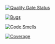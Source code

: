 [![Quality Gate Status](https://sonarcloud.io/api/project_badges/measure?project=cenia-test_cenia-test&metric=alert_status)](https://sonarcloud.io/summary/new_code?id=cenia-test_cenia-test)

[![Bugs](https://sonarcloud.io/api/project_badges/measure?project=cenia-test_cenia-test&metric=bugs)](https://sonarcloud.io/summary/new_code?id=cenia-test_cenia-test)

[![Code Smells](https://sonarcloud.io/api/project_badges/measure?project=cenia-test_cenia-test&metric=code_smells)](https://sonarcloud.io/summary/new_code?id=cenia-test_cenia-test)

[![Coverage](https://sonarcloud.io/api/project_badges/measure?project=cenia-test_cenia-test&metric=coverage)](https://sonarcloud.io/summary/new_code?id=cenia-test_cenia-test)
